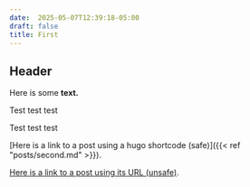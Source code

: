 ```yaml
---
date:  2025-05-07T12:39:18-05:00
draft: false
title: First
---
```


## Header

Here is some **text.**

Test test test 

Test test test

[Here is a link to a post using a hugo shortcode (safe)]({{< ref "posts/second.md" >}}).

[Here is a link to a post using its URL (unsafe)](https://nandstand.github.io/hugo-sandbox/posts/second/).
